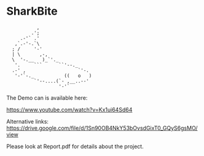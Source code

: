 # SharkBite
               ,
             .';
         .-'` .'
       ,`.-'-.`\
      ; /     '-'
      | \       ,-,
      \  '-.__   )_`'._
       '.     ```      ``'--._
      .-' ,                   `'-.
       '-'`-._           ((   o   )
              `'--....(`- ,__..--'
                       '-'`

The Demo can is available here:

https://www.youtube.com/watch?v=Kx1ui64Sd64

Alternative links:
https://drive.google.com/file/d/1Sn90OB4NkY53bOvsdGixT0_GQyS6gsMO/view


Please look at Report.pdf for details about the project.

